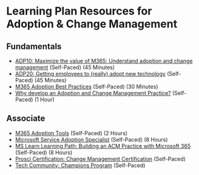 # Learning Plan Resources for Adoption & Change Management

## Fundamentals

* [ADP10: Maximize the value of M365: Understand adoption and change management](https://myignite.techcommunity.microsoft.com/sessions/83882) (Self-Paced) (45 Minutes)
* [ADP20: Getting employees to (really) adopt new technology](https://myignite.techcommunity.microsoft.com/sessions/83883) (Self-Paced) (45 Minutes)
* [M365 Adoption Best Practices](https://query.prod.cms.rt.microsoft.com/cms/api/am/binary/RWqTOD) (Self-Paced) (30 Minutes)
* [Why develop an Adoption and Change Management Practice?](https://www.microsoft.com/microsoft-365/partners/changemanagementframework) (Self-Paced) (1 Hour)

## Associate

* [M365 Adoption Tools](https://resources.techcommunity.microsoft.com/adoption/) (Self-Paced) (2 Hours)
* [Microsoft Service Adoption Specialist](https://www.edx.org/course/microsoft-service-adoption-specialist-2) (Self-Paced) (8 Hours)
* [MS Learn Learning Path: Building an ACM Practice with Microsoft 365](https://partner.microsoft.com/en-us/asset/collection/building-an-adoption-and-change-management-practice-with-microsoft-365#/) (Self-Paced) (8 Hours)
* [Prosci Certification: Change Management Certification](https://www.prosci.com/solutions/training-programs/change-management-certification-program) (Self-Paced)
* [Tech Community: Champions Program](https://www.microsoft.com/en-us/microsoft-365/success/champions?rtc=1) (Self-Paced)
